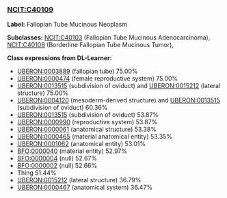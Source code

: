 
### [NCIT:C40109](http://purl.obolibrary.org/obo/NCIT_C40109)
**Label:** Fallopian Tube Mucinous Neoplasm

**Subclasses:** [NCIT:C40103](http://purl.obolibrary.org/obo/NCIT_C40103) (Fallopian Tube Mucinous Adenocarcinoma), [NCIT:C40108](http://purl.obolibrary.org/obo/NCIT_C40108) (Borderline Fallopian Tube Mucinous Tumor), 

**Class expressions from DL-Learner:**

- [UBERON:0003889](http://purl.obolibrary.org/obo/UBERON_0003889) (fallopian tube) 75.00%
- [UBERON:0000474](http://purl.obolibrary.org/obo/UBERON_0000474) (female reproductive system) 75.00%
- [UBERON:0013515](http://purl.obolibrary.org/obo/UBERON_0013515) (subdivision of oviduct) and [UBERON:0015212](http://purl.obolibrary.org/obo/UBERON_0015212) (lateral structure) 75.00%
- [UBERON:0004120](http://purl.obolibrary.org/obo/UBERON_0004120) (mesoderm-derived structure) and [UBERON:0013515](http://purl.obolibrary.org/obo/UBERON_0013515) (subdivision of oviduct) 60.36%
- [UBERON:0013515](http://purl.obolibrary.org/obo/UBERON_0013515) (subdivision of oviduct) 53.87%
- [UBERON:0000990](http://purl.obolibrary.org/obo/UBERON_0000990) (reproductive system) 53.87%
- [UBERON:0000061](http://purl.obolibrary.org/obo/UBERON_0000061) (anatomical structure) 53.38%
- [UBERON:0000465](http://purl.obolibrary.org/obo/UBERON_0000465) (material anatomical entity) 53.35%
- [UBERON:0001062](http://purl.obolibrary.org/obo/UBERON_0001062) (anatomical entity) 53.01%
- [BFO:0000040](http://purl.obolibrary.org/obo/BFO_0000040) (material entity) 52.97%
- [BFO:0000004](http://purl.obolibrary.org/obo/BFO_0000004) (null) 52.67%
- [BFO:0000002](http://purl.obolibrary.org/obo/BFO_0000002) (null) 52.66%
- Thing 51.44%
- [UBERON:0015212](http://purl.obolibrary.org/obo/UBERON_0015212) (lateral structure) 36.79%
- [UBERON:0000467](http://purl.obolibrary.org/obo/UBERON_0000467) (anatomical system) 36.47%


